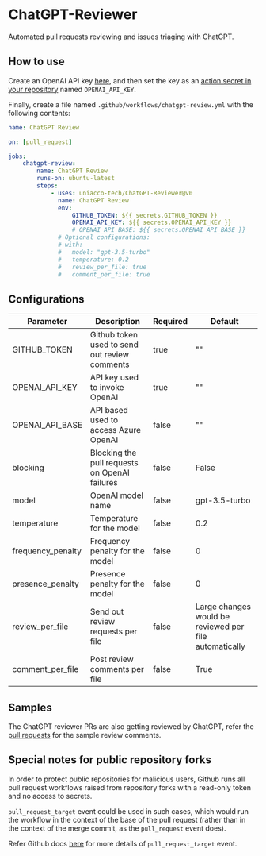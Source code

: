 # ChatGPT-Reviewer

Automated pull requests reviewing and issues triaging with ChatGPT.

## How to use

Create an OpenAI API key [here](https://platform.openai.com/account/api-keys), and then set the key as an [action secret in your repository](https://docs.github.com/en/actions/security-guides/encrypted-secrets#creating-encrypted-secrets-for-a-repository) named `OPENAI_API_KEY`.

Finally, create a file named `.github/workflows/chatgpt-review.yml` with the following contents:

```yaml
name: ChatGPT Review

on: [pull_request]

jobs:
    chatgpt-review:
        name: ChatGPT Review
        runs-on: ubuntu-latest
        steps:
            - uses: uniacco-tech/ChatGPT-Reviewer@v0
              name: ChatGPT Review
              env:
                  GITHUB_TOKEN: ${{ secrets.GITHUB_TOKEN }}
                  OPENAI_API_KEY: ${{ secrets.OPENAI_API_KEY }}
                  # OPENAI_API_BASE: ${{ secrets.OPENAI_API_BASE }}
              # Optional configurations:
              # with:
              #   model: "gpt-3.5-turbo"
              #   temperature: 0.2
              #   review_per_file: true
              #   comment_per_file: true
```

## Configurations

| Parameter         | Description                                   | Required | Default                                                |
| ----------------- | --------------------------------------------- | -------- | ------------------------------------------------------ |
| GITHUB_TOKEN      | Github token used to send out review comments | true     | ""                                                     |
| OPENAI_API_KEY    | API key used to invoke OpenAI                 | true     | ""                                                     |
| OPENAI_API_BASE   | API based used to access Azure OpenAI         | false    | ""                                                     |
| blocking          | Blocking the pull requests on OpenAI failures | false    | False                                                  |
| model             | OpenAI model name                             | false    | gpt-3.5-turbo                                          |
| temperature       | Temperature for the model                     | false    | 0.2                                                    |
| frequency_penalty | Frequency penalty for the model               | false    | 0                                                      |
| presence_penalty  | Presence penalty for the model                | false    | 0                                                      |
| review_per_file   | Send out review requests per file             | false    | Large changes would be reviewed per file automatically |
| comment_per_file  | Post review comments per file                 | false    | True                                                   |

## Samples

The ChatGPT reviewer PRs are also getting reviewed by ChatGPT, refer the [pull requests](https://github.com/uniacco-tech/ChatGPT-Reviewer/pulls?q=is%3Apr) for the sample review comments.

## Special notes for public repository forks

In order to protect public repositories for malicious users, Github runs all pull request workflows raised from repository forks with a read-only token and no access to secrets.

`pull_request_target` event could be used in such cases, which would run the workflow in the context of the base of the pull request (rather than in the context of the merge commit, as the `pull_request` event does).

Refer Github docs [here](https://docs.github.com/en/github-ae@latest/actions/using-workflows/events-that-trigger-workflows#pull_request_target) for more details of `pull_request_target` event.
